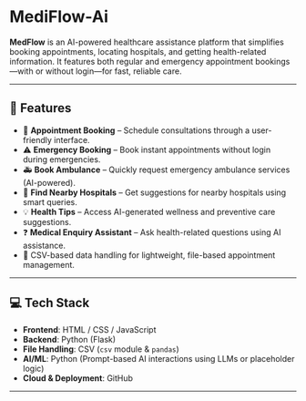 # MediFlow-Ai

**MedFlow** is an AI-powered healthcare assistance platform that simplifies booking appointments, locating hospitals, and getting health-related information. It features both regular and emergency appointment bookings—with or without login—for fast, reliable care.

---

## 🚀 Features

- 📅 **Appointment Booking** – Schedule consultations through a user-friendly interface.
- ⚠️ **Emergency Booking** – Book instant appointments without login during emergencies.
- 🚑 **Book Ambulance** – Quickly request emergency ambulance services (AI-powered).
- 🏥 **Find Nearby Hospitals** – Get suggestions for nearby hospitals using smart queries.
- 💡 **Health Tips** – Access AI-generated wellness and preventive care suggestions.
- ❓ **Medical Enquiry Assistant** – Ask health-related questions using AI assistance.
- 📄 CSV-based data handling for lightweight, file-based appointment management.

---

## 💻 Tech Stack

- **Frontend**: HTML / CSS / JavaScript  
- **Backend**: Python (Flask)  
- **File Handling**: CSV (`csv` module & `pandas`)  
- **AI/ML**: Python (Prompt-based AI interactions using LLMs or placeholder logic)  
- **Cloud & Deployment**: GitHub  

---

